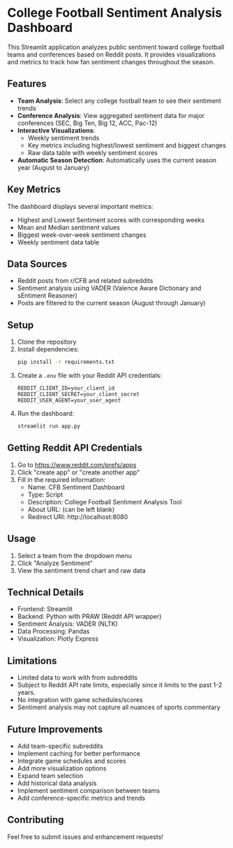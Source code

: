 # College Football Sentiment Analysis Dashboard

This Streamlit application analyzes public sentiment toward college football teams and conferences based on Reddit posts. It provides visualizations and metrics to track how fan sentiment changes throughout the season.

## Features

- **Team Analysis**: Select any college football team to see their sentiment trends
- **Conference Analysis**: View aggregated sentiment data for major conferences (SEC, Big Ten, Big 12, ACC, Pac-12)
- **Interactive Visualizations**: 
  - Weekly sentiment trends
  - Key metrics including highest/lowest sentiment and biggest changes
  - Raw data table with weekly sentiment scores
- **Automatic Season Detection**: Automatically uses the current season year (August to January)

## Key Metrics

The dashboard displays several important metrics:
- Highest and Lowest Sentiment scores with corresponding weeks
- Mean and Median sentiment values
- Biggest week-over-week sentiment changes
- Weekly sentiment data table

## Data Sources

- Reddit posts from r/CFB and related subreddits
- Sentiment analysis using VADER (Valence Aware Dictionary and sEntiment Reasoner)
- Posts are filtered to the current season (August through January)

## Setup

1. Clone the repository
2. Install dependencies:
   ```bash
   pip install -r requirements.txt
   ```
3. Create a `.env` file with your Reddit API credentials:
   ```
   REDDIT_CLIENT_ID=your_client_id
   REDDIT_CLIENT_SECRET=your_client_secret
   REDDIT_USER_AGENT=your_user_agent
   ```
4. Run the dashboard:
   ```bash
   streamlit run app.py
   ```

## Getting Reddit API Credentials

1. Go to https://www.reddit.com/prefs/apps
2. Click "create app" or "create another app"
3. Fill in the required information:
   - Name: CFB Sentiment Dashboard
   - Type: Script
   - Description: College Football Sentiment Analysis Tool
   - About URL: (can be left blank)
   - Redirect URI: http://localhost:8080

## Usage

1. Select a team from the dropdown menu
2. Click "Analyze Sentiment"
3. View the sentiment trend chart and raw data

## Technical Details

- Frontend: Streamlit
- Backend: Python with PRAW (Reddit API wrapper)
- Sentiment Analysis: VADER (NLTK)
- Data Processing: Pandas
- Visualization: Plotly Express

## Limitations

- Limited data to work with from subreddits
- Subject to Reddit API rate limits, especially since it limits to the past 1-2 years.
- No integration with game schedules/scores
- Sentiment analysis may not capture all nuances of sports commentary

## Future Improvements

- Add team-specific subreddits
- Implement caching for better performance
- Integrate game schedules and scores
- Add more visualization options
- Expand team selection
- Add historical data analysis
- Implement sentiment comparison between teams
- Add conference-specific metrics and trends

## Contributing

Feel free to submit issues and enhancement requests!
